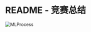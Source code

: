 # README - 竞赛总结

![MLProcess](http://assets.processon.com/chart_image/5d7f09cde4b04a195021c1a4.png?_=1568687350126)
